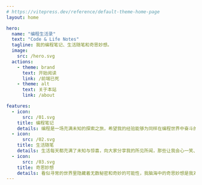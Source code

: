 ```yaml
---
# https://vitepress.dev/reference/default-theme-home-page
layout: home

hero:
  name: "编程生活录"
  text: "Code & Life Notes"
  tagline: 我的编程笔记、生活随笔和奇思妙想。
  image:
    src: /hero.svg
  actions:
    - theme: brand
      text: 开始阅读
      link: /前端已死
    - theme: alt
      text: 关于本站
      link: /about

features:
  - icon:
      src: /01.svg
    title: 编程笔记
    details: 编程是一场充满未知的探索之旅，希望我的经验能够为同样在编程世界中奋斗的朋友们提供一丝启发。
  - icon:
      src: /02.svg
    title: 生活随笔
    details: 生活每天都充满了未知与惊喜，向大家分享我的所见所闻，那些让我会心一笑、感慨万千的有趣瞬间。
  - icon:
      src: /03.svg
    title: 奇思妙想
    details: 看似寻常的世界里隐藏着无数秘密和奇妙的可能性，我脑海中的奇思妙想是我对世界的一种独特解读。
---
```

